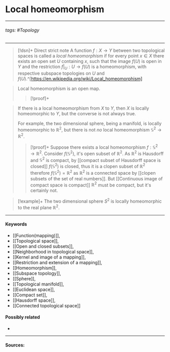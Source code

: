 # Local homeomorphism
***
###### tags: #Topology 
***
>[!dsn]+ Direct strict note
>A function $f:X\to Y$ between two topological spaces is called a *local homeomorphism* if for every point $x\in X$ there exists an open set $U$ containing $x$, such that the image $f(U)$ is open in $Y$ and the restriction $f|_{U}:U\to f(U)$ is a homeomorphism, with respective subspace topologies on $U$ and $f(U)$.^[https://en.wikipedia.org/wiki/Local_homeomorphism]

>Local homeomorphism is an open map.
>>[!proof]+
>>

>If there is a local homeomorphism from $X$ to $Y$, then $X$ is locally homeomorphic to $Y$, but the converse is not always true. 
>
>For example, the two dimensional sphere, being a manifold, is locally homeomorphic to $\mathbb{R}^{2}$, but there is not *no* local homeomorphism $\mathbb{S}^{2}\to\mathbb{R}^{2}$.
>>[!proof]+
>>Suppose there exists a local homeomorphism $f:\mathbb{S}^{2}\to\mathbb{R}^{2}$. Consider $f(\mathbb{S}^{2})$, it's open subset of $\mathbb{R}^{2}$. As $\mathbb{R}^{2}$ is Hausdorff and $\mathbb{S}^{2}$ is compact, by [[compact subset of Hausdorff space is closed]] $f(\mathbb{S}^{2})$ is closed, thus it is a clopen subset of $\mathbb{R}^{2}$ therefore $f(\mathbb{S}^{2})=\mathbb{R}^{2}$ as $\mathbb{R}^{2}$ is a connected space by [[clopen subsets of the set of real numbers]].
>>But [[Continuous image of compact space is compact]] $\mathbb{R}^{2}$ must be compact, but it's certainly not.

>[!example]+ 
>The two dimensional sphere $S^{2}$ is locally homeomorphic to the real plane $\mathbb{R}^{2}$.
***
#### Keywords
- [[Function(mapping)]],
- [[Topological space]],
- [[Open and closed subsets]],
- [[Neighborhood in topological space]],
- [[Kernel and image of a mapping]],
- [[Restriction and extension of a mapping]],
- [[Homeomorphism]],
- [[Subspace topology]],
- [[Sphere]],
- [[Topological manifold]],
- [[Euclidean space]],
- [[Compact set]],
- [[Hausdorff space]],
- [[Connected topological space]]
#### Possibly related
- 
***
#### Sources: